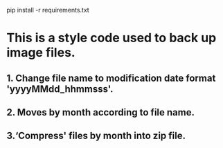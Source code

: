 pip install -r requirements.txt

# This is a style code used to back up image files.

## 1. Change file name to modification date format 'yyyyMMdd_hhmmsss'.
## 2. Moves by month according to file name.
## 3.‘Compress' files by month into zip file.
